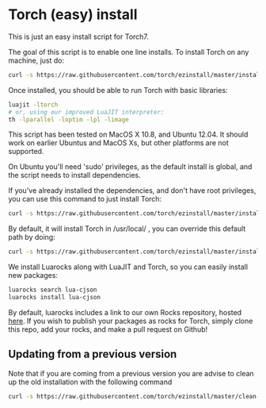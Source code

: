 # Torch (easy) install

This is just an easy install script for Torch7.

The goal of this script is to enable one line installs. To install Torch on any machine, just do:

```bash
curl -s https://raw.githubusercontent.com/torch/ezinstall/master/install-all | bash
```

Once installed, you should be able to run Torch with basic libraries:

```bash
luajit -ltorch
# or, using our improved LuaJIT interpreter:
th -lparallel -loptim -lpl -limage
```

This script has been tested on MacOS X 10.8, and Ubuntu 12.04. It should work on earlier Ubuntus and MacOS Xs, but other platforms are not supported.

On Ubuntu you'll need 'sudo' privileges, as the default install is global, and the script needs to install dependencies.

If you've already installed the dependencies, and don't have root privileges, you can use this command to just install Torch:

```bash
curl -s https://raw.githubusercontent.com/torch/ezinstall/master/install-luajit+torch | bash
```

By default, it will install Torch in /usr/local/ , you can override this default path by doing:

```bash
curl -s https://raw.githubusercontent.com/torch/ezinstall/master/install-luajit+torch | PREFIX=~/local bash
```

We install Luarocks along with LuaJIT and Torch, so you can easily install new packages:

```bash
luarocks search lua-cjson
luarocks install lua-cjson
```

By default, luarocks includes a link to our own Rocks repository, hosted [here](https://github.com/torch/rocks). If you wish to publish your packages as rocks for Torch, simply clone this repo, add your rocks, and make a pull request on Github!

## Updating from a previous version
Note that if you are coming from a previous version you are advise to clean up the old installation with the following command

```bash
curl -s https://raw.githubusercontent.com/torch/ezinstall/master/clean-old.sh | bash
```
